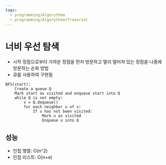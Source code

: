 ```yaml
---
tags:
  - programming/Algorythem
  - programming/Algorythem/Traversal
---
```

# 너비 우선 탐색
- 시작 정점으로부터 가까운 정점을 먼저 방문하고 멀리 떨어져 있는 정점을 나중에 방문하는 순회 방법
- 큐를 사용하여 구현됨
```
BFS(start):
    Create a queue Q
    Mark start as visited and enqueue start into Q
    while Q is not empty:
        v = Q.dequeue()
        for each neighbor u of v:
            If u has not been visited:
                Mark u as visited
                Enqueue u into Q

```
## 성능
- 인접 행렬: O(n^2)
- 인접 리스트: O(n+e)